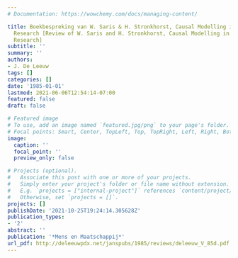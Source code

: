 ```yaml
---
# Documentation: https://wowchemy.com/docs/managing-content/

title: Boekbespreking van W. Saris & H. Stronkhorst, Causal Modelling in Nonexperimental
  Research [Review of W. Saris and H. Stronkhorst, Causal Modelling in Nonexperimental
  Research]
subtitle: ''
summary: ''
authors:
- J. De Leeuw
tags: []
categories: []
date: '1985-01-01'
lastmod: 2021-06-06T12:54:14-07:00
featured: false
draft: false

# Featured image
# To use, add an image named `featured.jpg/png` to your page's folder.
# Focal points: Smart, Center, TopLeft, Top, TopRight, Left, Right, BottomLeft, Bottom, BottomRight.
image:
  caption: ''
  focal_point: ''
  preview_only: false

# Projects (optional).
#   Associate this post with one or more of your projects.
#   Simply enter your project's folder or file name without extension.
#   E.g. `projects = ["internal-project"]` references `content/project/deep-learning/index.md`.
#   Otherwise, set `projects = []`.
projects: []
publishDate: '2021-10-25T19:24:14.305628Z'
publication_types:
- '2'
abstract: ''
publication: '*Mens en Maatschappij*'
url_pdf: http://deleeuwpdx.net/janspubs/1985/reviews/deleeuw_V_85d.pdf
---
```

